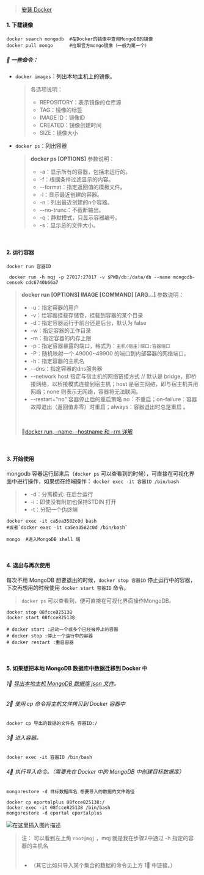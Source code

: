 > [安装 Docker](https://blog.csdn.net/Bule_daze/article/details/96281157)

#### 1. 下载镜像
```shell
docker search mongodb  #在Docker的镜像中查询MongoDB的镜像
docker pull mongo      #拉取官方mongo镜像（一般为第一个）
```



##### 🦄️ 一些命令：
- `docker images`：列出本地主机上的镜像。

	> 各选项说明：
	> - REPOSITORY：表示镜像的仓库源
	> - TAG：镜像的标签
	> - IMAGE ID：镜像ID
	> - CREATED：镜像创建时间
	> - SIZE：镜像大小
	
- `docker ps`：列出容器
	> **docker ps [OPTIONS]**  参数说明：
	> - -a：显示所有的容器，包括未运行的。
	> - -f：根据条件过滤显示的内容。
	> - --format：指定返回值的模板文件。
	> - -l：显示最近创建的容器。
	> - -n：列出最近创建的n个容器。
	> - --no-trunc：不截断输出。
	> - -q：静默模式，只显示容器编号。
	> - -s：显示总的文件大小。

<br>

#### 2. 运行容器
`docker run 容器ID`
```shell
 docker run -h mqj -p 27017:27017 -v $PWD/db:/data/db --name mongodb-censek cdc6740b66a7
 ```
 > **docker run [OPTIONS] IMAGE [COMMAND] [ARG...]**  参数说明：
 > - -u：指定容器的用户
 > - -v：给容器挂载存储卷，挂载到容器的某个目录
 > -  -d：指定容器运行于前台还是后台，默认为 false
 > - -w：指定容器的工作目录
 > - -m：指定容器的内存上限
 > - -p：指定容器暴露的端口，格式为：`主机(宿主)端口:容器端口`
 > - -P：随机映射一个 49000~49900 的端口到内部容器的网络端口。
 > - -h：指定容器的主机名
 > - --dns：指定容器的dns服务器
 > - --network host 指定与宿主机的网络链接方式
// 默认是 bridge，即桥接网络，以桥接模式连接到宿主机；host 是宿主网络，即与宿主机共用网络；none 则表示无网络，容器将无法联网。
 > - --restart="no" 容器停止后的重启策略  no：不重启；on-failure：容器故障退出（返回值非零）时重启；always：容器退出时总是重启 。
 > <br>
 > 
 > 🔗[docker run, –name, –hostname 和 –rm 详解](http://www.dockerinfo.net/3689.html)

<br>

#### 3. 开始使用
mongodb 容器运行起来后（`docker ps` 可以查看到的时候），可直接在可视化界面中进行操作，如果想在终端操作：
`docker exec -it 容器ID /bin/bash`
> - -d：分离模式: 在后台运行
> - -i：即使没有附加也保持STDIN 打开
> - -t：分配一个伪终端
```shell
docker exec -it ca5ea3582c0d bash    
#或者`docker exec -it ca5ea3582c0d /bin/bash`

mongo  #进入MongoDB shell 端
```
<br>

#### 4. 退出与再次使用
每次不用 MongoDB 想要退出的时候，`docker stop 容器ID` 停止运行中的容器，下次再想用的时候使用 `docker start 容器ID` 命令。
> `docker ps` 可以查看到，便可直接在可视化界面操作MongoDB。
```shell
docker stop 08fcce825138
docker start 08fcce825138

# docker start :启动一个或多个已经被停止的容器
# docker stop :停止一个运行中的容器
# docker restart :重启容器
```
<br>

#### 5. 如果想把本地 MongoDB 数据库中数据迁移到 Docker 中
###### 1⃣️ [导出本地主机 MongoDB 数据库 json 文件](https://blog.csdn.net/Bule_daze/article/details/100704018)。
###### 2⃣️ 使用 cp 命令将主机文件拷贝到 Docker 容器中
`docker cp 导出的数据的文件名 容器ID:/`
###### 3⃣️ 进入容器。
`docker exec -it 容器ID /bin/bash`
###### 4⃣️ 执行导入命令。（需要先在 Docker 中的 MongoDB 中创建目标数据库）
`mongorestore -d 目标数据库名 想要导入的数据的文件路径`
```shell
docker cp eportalplus 08fcce825138:/
docker exec -it 08fcce825138 /bin/bash
mongorestore -d eportal eportalplus
```
![在这里插入图片描述](https://img-blog.csdnimg.cn/20200106152811355.png?x-oss-process=image/watermark,type_ZmFuZ3poZW5naGVpdGk,shadow_10,text_aHR0cHM6Ly9ibG9nLmNzZG4ubmV0L0J1bGVfZGF6ZQ==,size_16,color_FFFFFF,t_70)
> 注： 可以看到左上角 `root@mqj` ，mqj 就是我在步骤2中通过 -h 指定的容器的主机名<br><br>
> - （其它比如只导入某个集合的数据的命令见上方 1⃣️ 中链接。）
